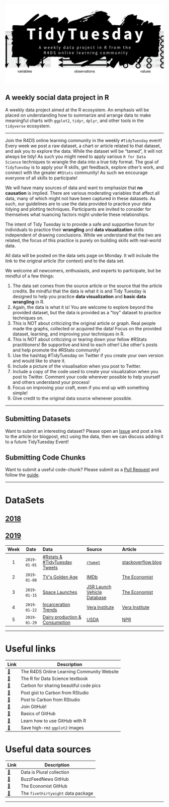 ![](static/tt_logo.png)

## A weekly social data project in R

A weekly data project aimed at the R ecosystem. An emphasis will be placed on understanding how to summarize and arrange data to make meaningful charts with `ggplot2`, `tidyr`, `dplyr`, and other tools in the `tidyverse` ecosystem.

***

Join the R4DS online learning community in the weekly `#TidyTuesday` event! Every week we post a raw dataset, a chart or article related to that dataset, and ask you to explore the data. While the dataset will be “tamed”, it will not always be tidy! As such you might need to apply various `R for Data Science` techniques to wrangle the data into a true tidy format. The goal of `TidyTuesday` is to apply your R skills, get feedback, explore other’s work, and connect with the greater `#RStats` community! As such we encourage everyone of all skills to participate! 

We will have many sources of data and want to emphasize that **no causation** is implied. There are various moderating variables that affect all data, many of which might not have been captured in these datasets. As such, our guidelines are to use the data provided to practice your data tidying and plotting techniques. Participants are invited to consider for themselves what nuancing factors might underlie these relationships. 

The intent of Tidy Tuesday is to provide a safe and supportive forum for individuals to practice their **wrangling** and **data visualization** skills independent of drawing conclusions. While we understand that the two are related, the focus of this practice is purely on building skills with real-world data.

All data will be posted on the data sets page on Monday. It will include the link to the original article (for context) and to the data set. 

We welcome all newcomers, enthusiasts, and experts to participate, but be mindful of a few things:

1. The data set comes from the source article or the source that the article credits. Be mindful that the data is what it is and Tidy Tuesday is designed to help you practice **data visualization** and **basic data wrangling** in R.  
2. Again, the data is what it is! You are welcome to explore beyond the provided dataset, but the data is provided as a "toy" dataset to practice techniques on.  
3. This is NOT about criticizing the original article or graph. Real people made the graphs, collected or acquired the data! Focus on the provided dataset, learning, and improving your techniques in R.  
4. This is NOT about criticizing or tearing down your fellow #RStats practitioners! Be supportive and kind to each other! Like other's posts and help promote the #RStats community!  
4. Use the hashtag #TidyTuesday on Twitter if you create your own version and would like to share it.
5. Include a picture of the visualisation when you post to Twitter.  
6. Include a copy of the code used to create your visualization when you post to Twitter. Comment your code wherever possible to help yourself and others understand your process!  
7. Focus on improving your craft, even if you end up with something simple!  
8. Give credit to the original data source whenever possible.  

***

## Submitting Datasets
Want to submit an interesting dataset? Please open an [Issue](https://github.com/rfordatascience/tidytuesday/issues) and post a link to the article (or blogpost, etc) using the data, then we can discuss adding it to a future TidyTuesday Event!

## Submitting Code Chunks
Want to submit a useful code-chunk? Please submit as a [Pull Request](https://github.com/rfordatascience/tidytuesday/tree/master/community_resources/code_chunks) and follow the [guide](https://github.com/rfordatascience/tidytuesday/blob/master/community_resources/code_chunks/readme.md).

***

# DataSets
## [2018](data/2018)

## [2019](data/2019)
| Week | Date | Data | Source | Article
| :---: | :---: | :--- | :--- | :---|
| 1 | `2019-01-01` | [#Rstats & #TidyTuesday Tweets](data/2019/2019-01-01) | [`rtweet`](https://rtweet.info/) | [stackoverflow.blog](https://stackoverflow.blog/2017/10/10/impressive-growth-r/) |
| 2 | `2019-01-08` | [TV's Golden Age](data/2019/2019-01-08) | [IMDb](https://www.imdb.com/) | [The Economist](https://www.economist.com/graphic-detail/2018/11/24/tvs-golden-age-is-real) |
| 3 | `2019-01-15` | [Space Launches](data/2019/2019-01-15) | [JSR Launch Vehicle Database](http://www.planet4589.org/space/lvdb/index.html) | [The Economist](https://economist.com/graphic-detail/2018/10/18/the-space-race-is-dominated-by-new-contenders) |
| 4 | `2019-01-22` | [Incarceration Trends](data/2019/2019-01-22) | [Vera Institute](https://github.com/vera-institute/incarceration_trends) | [Vera Institute](https://github.com/vera-institute/incarceration_trends) |
| 5 | `2019-01-29` | [Dairy production & Consumption](data/2019/2019-01-29) | [USDA](https://www.ers.usda.gov/data-products/dairy-data/) | [NPR](https://www.npr.org/2019/01/09/683339929/nobody-is-moving-our-cheese-american-surplus-reaches-record-high) |

***  

# Useful links

| Link | Description |
| --- | --- |
| [:link:](https://www.rfordatasci.com) | The R4DS Online Learning Community Website|
| [:link:](http://r4ds.had.co.nz/) | The R for Data Science textbook |
| [:link:](https://carbon.now.sh/) | Carbon for sharing beautiful code pics |
| [:link:](https://github.com/MilesMcBain/gistfo) | Post gist to Carbon from RStudio |
| [:link:](https://github.com/yonicd/carbonate) | Post to Carbon from RStudio |
| [:link:](https://github.com/join) | Join GitHub! |
| [:link:](https://guides.github.com/activities/hello-world/) | Basics of GitHub |
| [:link:](https://happygitwithr.com/) | Learn how to use GitHub with R |
| [:link:](http://ggplot2.tidyverse.org/reference/ggsave.html) | Save high-rez `ggplot2` images |

# Useful data sources

| Link | Description |
| --- | --- |
| [:link:](https://docs.google.com/spreadsheets/d/1wZhPLMCHKJvwOkP4juclhjFgqIY8fQFMemwKL2c64vk/edit#gid=0) | Data is Plural collection |
| [:link:](https://github.com/BuzzFeedNews/everything/blob/master/README.md) | BuzzFeedNews GitHub |
| [:link:](https://github.com/theeconomist/) | The Economist GitHub |
| [:link:](https://cran.r-project.org/web/packages/fivethirtyeight/fivethirtyeight.pdf) | The `fivethirtyeight` data package 

***

